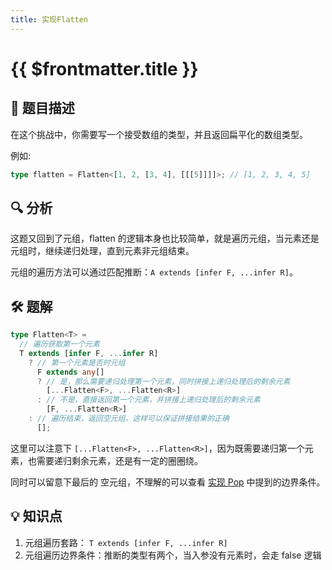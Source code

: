 ```yaml
---
title: 实现Flatten
---
```


# {{ $frontmatter.title }}

## 🎯 题目描述

在这个挑战中，你需要写一个接受数组的类型，并且返回扁平化的数组类型。

例如:

```ts
type flatten = Flatten<[1, 2, [3, 4], [[[5]]]]>; // [1, 2, 3, 4, 5]
```

## 🔍 分析

这题又回到了元组，flatten 的逻辑本身也比较简单，就是遍历元组，当元素还是元组时，继续递归处理，直到元素非元组结束。

元组的遍历方法可以通过匹配推断：`A extends [infer F, ...infer R]`。

## 🛠️ 题解

```ts
type Flatten<T> =
  // 遍历获取第一个元素
  T extends [infer F, ...infer R]
    ? // 第一个元素是否时元组
      F extends any[]
      ? // 是，那么需要递归处理第一个元素，同时拼接上递归处理后的剩余元素
        [...Flatten<F>, ...Flatten<R>]
      : // 不是，直接返回第一个元素，并拼接上递归处理后的剩余元素
        [F, ...Flatten<R>]
    : // 遍历结束，返回空元组，这样可以保证拼接结果的正确
      [];
```

这里可以注意下 `[...Flatten<F>, ...Flatten<R>]`，因为既需要递归第一个元素，也需要递归剩余元素，还是有一定的圈圈绕。

同时可以留意下最后的 空元组，不理解的可以查看 [实现 Pop](/medium/实现Pop.md) 中提到的边界条件。

## 💡 知识点

1. 元组遍历套路： `T extends [infer F, ...infer R]`
2. 元组遍历边界条件：推断的类型有两个，当入参没有元素时，会走 false 逻辑